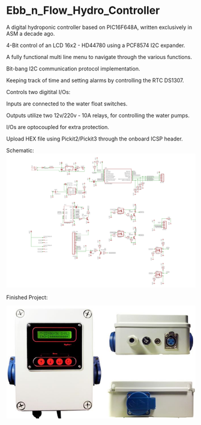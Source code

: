 # Ebb_n_Flow_Hydro_Controller
A digital hydroponic controller based on PIC16F648A, written exclusively in ASM a decade ago.

4-Bit control of an LCD 16x2 - HD44780 using a PCF8574 I2C expander.

A fully functional multi line menu to navigate through the various functions.

Bit-bang I2C communication protocol implementation.

Keeping track of time and setting alarms by controlling the RTC DS1307.

Controls two digitital I/Os:

Inputs are connected to the water float switches.

Outputs utilize two 12v/220v - 10A relays, for controlling the water pumps.

I/Os are optocoupled for extra protection.

Upload HEX file using Pickit2/Pickit3 through the onboard ICSP header.

Schematic:
![image](https://github.com/pargyropoulos/Ebb_n_Flow_Hydro_Controller/blob/aaa3a61dfd625b33cdeaa33ab16f7a8a368f2810/PCB/shcematic.png)

Finished Project:

![alt text](https://github.com/pargyropoulos/Ebb_n_Flow_Hydro_Controller/blob/6df0419a8ad1f117804a3522efc8b418cdfc7c99/Pics/_All.jpg)
